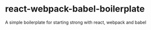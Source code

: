 # react-webpack-babel-boilerplate
A simple boilerplate for starting strong with react, webpack and babel
